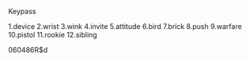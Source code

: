 Keypass

1.device
2.wrist
3.wink
4.invite
5.attitude
6.bird
7.brick
8.push
9.warfare
10.pistol
11.rookie
12.sibling

060486R$d
